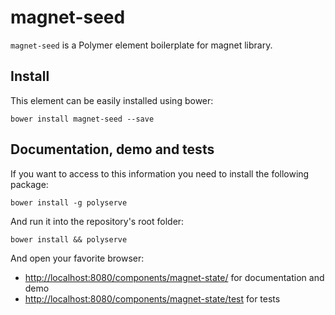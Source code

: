 # magnet-seed

`magnet-seed` is a Polymer element boilerplate for magnet library.

## Install

This element can be easily installed using bower:

```
bower install magnet-seed --save
```

## Documentation, demo and tests

If you want to access to this information you need to install the following package:

```
bower install -g polyserve
```

And run it into the repository's root folder:

```
bower install && polyserve
```

And open your favorite browser:
- [http://localhost:8080/components/magnet-state/](http://localhost:8080/components/magnet-seed/) for documentation
and demo
- [http://localhost:8080/components/magnet-state/test](http://localhost:8080/components/magnet-seed/test) for tests